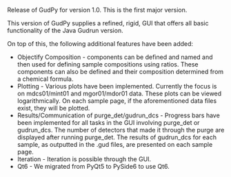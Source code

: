 Release of GudPy for version 1.0. This is the first major version.

This version of GudPy supplies a refined, rigid, GUI that offers all basic functionality of the Java Gudrun version.

On top of this, the following additional features have been added:

 - Objectify Composition - components can be defined and named and then used for defining sample compositions using ratios. These components can also be defined and their composition determined from a chemical formula.
 - Plotting - Various plots have been implemented. Currently the focus is on mdcs01/mint01 and mgor01/mdor01 data. These plots can be viewed logarithmically. On each sample page, if the aforementioned data files exist, they will be plotted.
 - Results/Communication of purge_det/gudrun_dcs - Progress bars have been implemented for all tasks in the GUI involving purge_det or gudrun_dcs. The number of detectors that made it through the purge are displayed after running purge_det. The results of gudrun_dcs for each sample, as outputted in the .gud files, are presented on each sample page.
 - Iteration - Iteration is possible through the GUI.
 - Qt6 - We migrated from PyQt5 to PySide6 to use Qt6.
